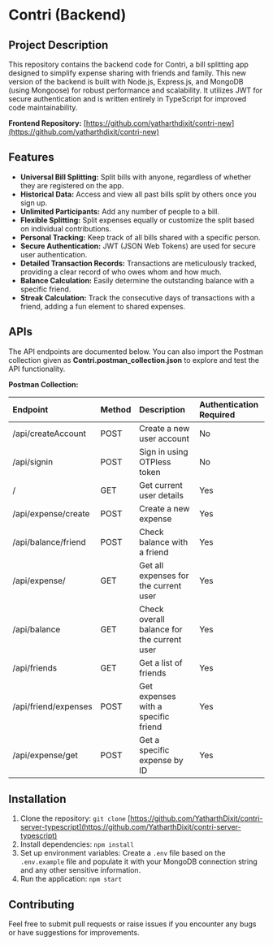 
# Contri (Backend)

## Project Description

This repository contains the backend code for Contri, a bill splitting app designed to simplify expense sharing with friends and family. This new version of the backend is built with Node.js, Express.js, and MongoDB (using Mongoose) for robust performance and scalability. It utilizes JWT for secure authentication and is written entirely in TypeScript for improved code maintainability.

**Frontend Repository:** [https://github.com/yatharthdixit/contri-new](https://github.com/yatharthdixit/contri-new)

## Features

*   **Universal Bill Splitting:** Split bills with anyone, regardless of whether they are registered on the app.
*   **Historical Data:** Access and view all past bills split by others once you sign up.
*   **Unlimited Participants:** Add any number of people to a bill.
*   **Flexible Splitting:** Split expenses equally or customize the split based on individual contributions.
*   **Personal Tracking:** Keep track of all bills shared with a specific person.
*   **Secure Authentication:** JWT (JSON Web Tokens) are used for secure user authentication.
*   **Detailed Transaction Records:** Transactions are meticulously tracked, providing a clear record of who owes whom and how much.
*   **Balance Calculation:** Easily determine the outstanding balance with a specific friend.
*   **Streak Calculation:** Track the consecutive days of transactions with a friend, adding a fun element to shared expenses.

## APIs

The API endpoints are documented below. You can also import the Postman collection given as **Contri.postman_collection.json** to explore and test the API functionality.

**Postman Collection:** 

|Endpoint|Method|Description|Authentication Required|
|:---|:---|:---|:---|
|/api/createAccount|POST|Create a new user account|No|
|/api/signin|POST|Sign in using OTPless token|No|
|/|GET|Get current user details|Yes|
|/api/expense/create|POST|Create a new expense|Yes|
|/api/balance/friend|POST|Check balance with a friend|Yes|
|/api/expense/|GET|Get all expenses for the current user|Yes|
|/api/balance|GET|Check overall balance for the current user|Yes|
|/api/friends|GET|Get a list of friends|Yes|
|/api/friend/expenses|POST|Get expenses with a specific friend|Yes|
|/api/expense/get|POST|Get a specific expense by ID|Yes|

## Installation

1.  Clone the repository: `git clone` [https://github.com/YatharthDixit/contri-server-typescript](https://github.com/YatharthDixit/contri-server-typescript)
2.  Install dependencies: `npm install`
3.  Set up environment variables: Create a `.env` file based on the `.env.example` file and populate it with your MongoDB connection string and any other sensitive information.
4.  Run the application: `npm start`

## Contributing

Feel free to submit pull requests or raise issues if you encounter any bugs or have suggestions for improvements.

